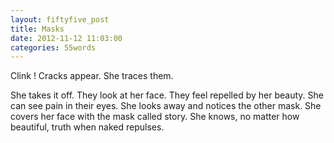 ```yaml
---
layout: fiftyfive_post
title: Masks
date: 2012-11-12 11:03:00
categories: 55words
---
```


Clink ! Cracks appear. She traces them.

She takes it off. They look at her face. They feel repelled by her beauty. She can see pain in their eyes. She looks away and notices the other mask.
She covers her face with the mask called story. She knows, no matter how beautiful, truth when naked repulses.
